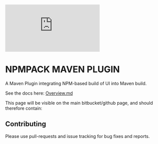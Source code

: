 ![npm pack](http://www.fonts2u.com/generate.html?id=20432&custom=npm%20pack&size=2)

# NPMPACK MAVEN PLUGIN

A Maven Plugin integrating NPM-based build of UI into Maven build.

See the docs here: [Overview.md](src/site/markdown/index.md)

This page will be visible on the main bitbucket/github page, and should therefore contain:

## Contributing

Please use pull-requests and issue tracking for bug fixes and reports.
